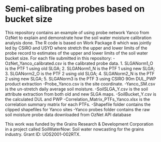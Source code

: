 # Semi-calibrating probes based on bucket size

This repository contains an example of using probe network Yanco from OzNet to explain and demonstrate how the soil water moisture calibration analysis done. The R code is based on Work Package 8 which was jointly led by CSIRO and USYD where stretch the upper and lower limits of the probe record to estimates of the upper and lower limits of the soil water bucket size.
For each file submitted in this repository:
-OzNet_Yanco_calibrated.csv is the calibrated probe data. 1. SLGANorm1_O is the PTF 1 using old SLGA; 2. SLGANorm1_N is the PTF 1 using new SLGA; 3. SLGANorm2_O is the PTF 2 using old SLGA; 4. SLGANorm2_N is the PTF 2 using new SLGA; 5. SLGANorm3 is the PTF 3 using CSIRO 90m DUL_PWP product extraction
-Probe_Yanco.csv is the site coordinate.
-Yanco_SM.csv is the un-stretch daily average soil moisture.
-SoilSLGA_Y.csv is the soil attribute extraction from both old and new SLGA maps.
-SoilBucket_Y.csv is the calculated DUL and PWP
-Correlation_Matrix_PTFs_Yanco.xlsx is the correlation summary matrix for each PTFs.
-Shapefile folder contains the clipped shapefiles for Yanco sites
-Yanco probes folder contains the raw soil moisture probe data downloaded from OzNet API database

This work was funded by the Grains Research & Development Corporation in a project called SoilWaterNow: Soil water nowcasting for the grains industry. Grant ID: UOS2001-002RTX.
